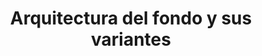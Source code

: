 ---
title: Arquitectura del fondo y sus variantes
publicaciones: 
    - construcción 
    - historia
---